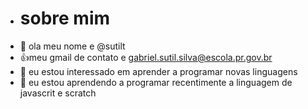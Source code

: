 - # sobre mim
- 👋 ola meu nome e @sutilt
- :+1:meu gmail de contato e gabriel.sutil.silva@escola.pr.gov.br
- 👀 eu estou interessado em aprender a programar novas linguagens 
- 🌱 eu estou aprendendo a programar recentimente a linguagem de javascrit e scratch

<!---
sutilt/sutilt is a ✨ special ✨ repository because its `README.md` (this file) appears on your GitHub profile.
You can click the Preview link to take a look at your changes.
--->
